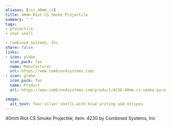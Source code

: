 ```yaml
--- 
aliases: [csi_40mm_cs] 
title: 40mm Riot CS Smoke Projectile 
summary: " " 
tags:  
- projectile 
- shot shell 

- Combined Systems, Inc 
share: false 
links:  
- icon: globe 
  icon_pack: fas 
  name: Manufacturer 
  url: https://www.combinedsystems.com/ 
- icon: globe 
  icon_pack: fas 
  name: Product 
  url: https://www.combinedsystems.com/product/4230-40mm-cs-smoke-pyro-long-range/ 

image: 
  alt_text: four silver shells with blue writing and stripes 
---
```

40mm Riot CS Smoke Projectile; item: 4230  by Combined Systems, Inc
